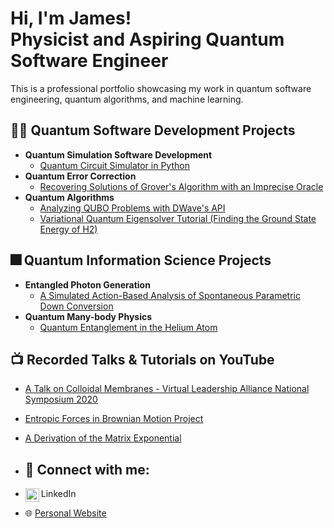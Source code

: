 <h1>Hi, I'm James! <br/><a>Physicist</a> and <a>Aspiring Quantum Software Engineer</a></h1>

This is a professional portfolio showcasing my work in quantum software engineering, quantum algorithms, and machine learning. 


<h2>👨‍💻 Quantum Software Development Projects</h2>

- <b> Quantum Simulation Software Development</b>
  - [Quantum Circuit Simulator in Python]()
- <b> Quantum Error Correction </b>
  - [Recovering Solutions of Grover's Algorithm with an Imprecise Oracle]()
- <b> Quantum Algorithms</b>
  - [Analyzing QUBO Problems with DWave's API]()
  - [Variational Quantum Eigensolver Tutorial (Finding the Ground State Energy of H2)]()
 

<h2>🎆 Quantum Information Science Projects</h2>

- <b> Entangled Photon Generation</b>
  - [A Simulated Action-Based Analysis of Spontaneous Parametric Down Conversion]()
- <b> Quantum Many-body Physics</b>
  - [Quantum Entanglement in the Helium Atom]()

<h2>📺 Recorded Talks & Tutorials on YouTube</h2>

- [A Talk on Colloidal Membranes - Virtual Leadership Alliance National Symposium 2020](https://www.youtube.com/watch?v=y8XOKPKYZvw)
- [Entropic Forces in Brownian Motion Project](https://www.youtube.com/watch?v=hjmek4pmBJ4)
- [A Derivation of the Matrix Exponential](https://www.youtube.com/watch?v=adlb8r7dO7w)

- <h2> 📱 Connect with me:</h2>

- LinkedIn [<img align="left" alt="JamesSaslow | LinkedIn" width="22px" src="https://cdn.jsdelivr.net/npm/simple-icons@v3/icons/linkedin.svg" />][linkedin]
- 🌐 [Personal Website]

[Linkedin]: https://www.linkedin.com/in/james-saslow-147138161/?trk=public-profile-join-page
[Personal Website]: https://jamessaslow.github.io/home.html
